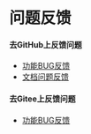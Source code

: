 <!-- 本文与 '/feedback' 文件内容相同 -->
# 问题反馈


#### 去GitHub上反馈问题

* [功能BUG反馈](https://github.com/easyj-projects/easyj/issues/new)
* [文档问题反馈](https://github.com/easyj-projects/easyj-projects.github.io/issues/new)


#### 去Gitee上反馈问题

* [功能BUG反馈](https://gitee.com/easyj-projects/easyj/issues/new)


